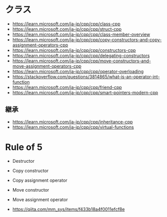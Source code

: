 # クラス
- https://learn.microsoft.com/ja-jp/cpp/cpp/class-cpp
- https://learn.microsoft.com/ja-jp/cpp/cpp/struct-cpp
- https://learn.microsoft.com/ja-jp/cpp/cpp/class-member-overview
- https://learn.microsoft.com/ja-jp/cpp/cpp/copy-constructors-and-copy-assignment-operators-cpp
- https://learn.microsoft.com/ja-jp/cpp/cpp/constructors-cpp
- https://learn.microsoft.com/ja-jp/cpp/cpp/delegating-constructors
- https://learn.microsoft.com/ja-jp/cpp/cpp/move-constructors-and-move-assignment-operators-cpp
- https://learn.microsoft.com/ja-jp/cpp/cpp/operator-overloading
- https://stackoverflow.com/questions/3814865/what-is-an-operator-int-function
- https://learn.microsoft.com/ja-jp/cpp/cpp/friend-cpp
- https://learn.microsoft.com/ja-jp/cpp/cpp/smart-pointers-modern-cpp
## 継承
- https://learn.microsoft.com/ja-jp/cpp/cpp/inheritance-cpp
- https://learn.microsoft.com/ja-jp/cpp/cpp/virtual-functions
# Rule of 5
- Destructor
- Copy constructor
- Copy assignment operator
- Move constructor
- Move assignment operator

- https://qiita.com/mm_sys/items/f433b18a4f0011efcf8e
